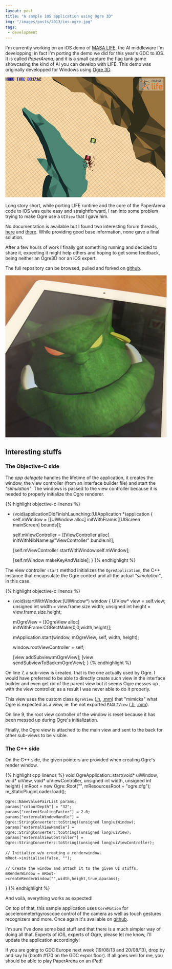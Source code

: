 ```yaml
---
layout: post
title: "A sample iOS application using Ogre 3D"
img: "/images/posts/2013/ios-ogre.jpg"
tags:
 - development
---
```


I'm currently working on an iOS demo of [MASA LIFE](http://www.masalife.net), the AI middleware I'm developping; in fact I'm porting the demo we did for this year's GDC to iOS. It is called *PaperArena*, and it is a small capture the flag tank game showcasing the kind of AI you can develop with LIFE. This demo was originally developped for Windows using [Ogre 3D](http://www.ogre3d.org/).

![Paperarena](/images/posts/2013/paperarena.png)

Long story short, while porting LIFE runtime and the core of the PaperArena code to iOS was quite easy and straightforward, I ran into some problem trying to make Ogre use a `UIView` that I gave him. 

No documentation is available but I found two interesting forum threads, [here](http://www.ogre3d.org/forums/viewtopic.php?f=2&t=71508&hilit=externalviewhandle&sid=0c0d92ddd87f3f25af2ad8181a530e4f) and [there](http://www.ogre3d.org/forums/viewtopic.php?f=21&t=71904&hilit=externalviewhandle&sid=b148dd48905674e5895284aa903a0c1b). While providing good base information, none gave a final solution.

After a few hours of work I finally got something running and decided to share it, expecting it might help others and hoping to get some feedback, being neither an Ogre3D nor an iOS expert.

The full repository can be browsed, pulled and forked on [github](https://github.com/cloderic/ios-ogre).

![The sample](/images/posts/2013/ios-ogre.jpg)

## Interesting stuffs ##

### The Objective-C side ###

The *app delegate* handles the lifetime of the application, it creates the window, the view controller (from an interface builder file) and start the *"simulation"*. The windows is passed to the view controller because it is needed to properly initialize the Ogre renderer.

{% highlight objective-c linenos %}
- (void)applicationDidFinishLaunching:(UIApplication *)application
{
    self.mWindow = [[UIWindow alloc] initWithFrame:[[UIScreen mainScreen] bounds]];
    
    self.mViewController = [[ViewController alloc] initWithNibName:@"ViewController" bundle:nil];
    
    [self.mViewController startWithWindow:self.mWindow];
    
    [self.mWindow makeKeyAndVisible];
}
{% endhighlight %}

The view controller `start` method initializes the `OgreApplication`, the C++ instance that encapsulate the Ogre context and all the actual *"simulation"*, in this case. 

{% highlight objective-c linenos %}
- (void)startWithWindow:(UIWindow*) window
{
    UIView* view = self.view;
    unsigned int width  = view.frame.size.width;
    unsigned int height = view.frame.size.height;
    
    mOgreView = [[OgreView alloc] initWithFrame:CGRectMake(0,0,width,height)];
    
    mApplication.start(window, mOgreView, self, width, height);
    
    window.rootViewController = self;
    
    [view addSubview:mOgreView];
    [view sendSubviewToBack:mOgreView];
}
{% endhighlight %}

On line 7, a sub-view is created, that is the one actually used by Ogre. I would have preferred to be able to directly create such view in the interface builder and even get rid of the parent view but it seems Ogre messes up with the view controller, as a result I was never able to do it properly.

This view uses the custom class `OgreView` ([.h](https://github.com/cloderic/ios-ogre/blob/ff401891fcdc4e4ffd7e071cddce71d35fd9e067/OgreView.h), [.mm](https://github.com/cloderic/ios-ogre/blob/ff401891fcdc4e4ffd7e071cddce71d35fd9e067/OgreView.mm)) that "mimicks" what Ogre is expected as a view, ie. the not exported `EAGL2View` ([.h](https://bitbucket.org/sinbad/ogre/src/baa48feb22e9f35088b521d336678847a9a71504/RenderSystems/GLES2/include/EAGL/OgreEAGL2View.h?at=v1-8), [.mm](https://bitbucket.org/sinbad/ogre/src/baa48feb22e9f35088b521d336678847a9a71504/RenderSystems/GLES2/src/EAGL/OgreEAGL2View.mm?at=v1-8)).

On line 9, the root view controller of the window is reset because it has been messed up during Ogre's initialization. 

Finally, the Ogre view is attached to the main view and sent to the back for other sub-views to be visible.

### The C++ side ###

On the C++ side, the given pointers are provided when creating Ogre's render window.

{% highlight cpp linenos %}
void OgreApplication::start(void* uiWindow, void* uiView, void* uiViewController, unsigned int width, unsigned int height)
{
    mRoot = new Ogre::Root("", mResourcesRoot + "ogre.cfg");
    m_StaticPluginLoader.load();
    
    Ogre::NameValuePairList params;
    params["colourDepth"] = "32";
    params["contentScalingFactor"] = 2.0;
    params["externalWindowHandle"] = Ogre::StringConverter::toString((unsigned long)uiWindow);
    params["externalViewHandle"] = Ogre::StringConverter::toString((unsigned long)uiView);
    params["externalViewController"] = Ogre::StringConverter::toString((unsigned long)uiViewController);
    
    // Initialize w/o creating a renderwindow.
    mRoot->initialise(false, "");
    
    // Create the window and attach it to the given UI stuffs.
    mRenderWindow = mRoot->createRenderWindow("",width,height,true,&params);
}
{% endhighlight %}

And voilà, everything works as expected! 

On top of that, this sample application uses `CoreMotion` for accelerometer/gyroscope control of the camera as well as touch gestures recognizers and more. Once again it's available on [github](https://github.com/cloderic/ios-ogre).

I'm sure I've done some bad stuff and that there is a much simpler way of doing all that. Experts of iOS, experts of Ogre, please let me know, I'll update the application accordingly!

If you are going to GDC Europe next week (19/08/13 and 20/08/13), drop by and say hi (booth #170 on the GDC expor floor). If all goes well for me, you should be able to play PaperArena on an iPad!


